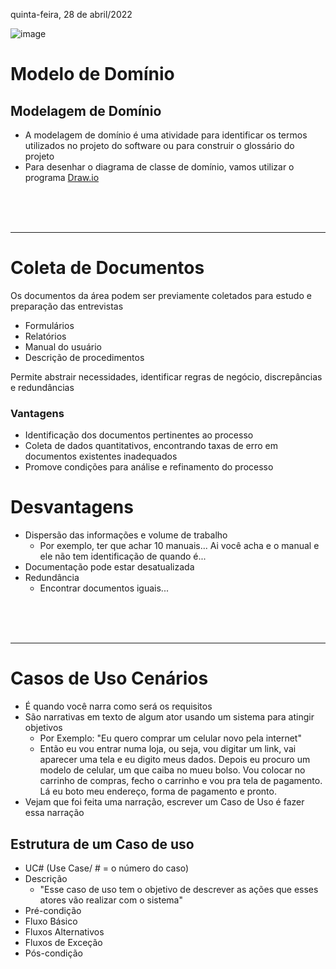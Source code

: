 quinta-feira, 28 de abril/2022

![image](https://user-images.githubusercontent.com/87860884/165821267-0e8f5ffb-f301-4845-a78c-4dec16dd0df0.png)



# Modelo de Domínio

## Modelagem de Domínio
- A modelagem de domínio é uma atividade para identificar os termos utilizados no projeto do software ou para construir o glossário do projeto
- Para desenhar o diagrama de classe de domínio, vamos utilizar o programa <a href="https://draw.io">Draw.io</a>

<br><br><br>
<hr>



# Coleta de Documentos

Os documentos da área podem ser previamente coletados para estudo e preparação das entrevistas
- Formulários
- Relatórios
- Manual do usuário
- Descrição de procedimentos

Permite abstrair necessidades, identificar regras de negócio, discrepâncias e redundâncias

### Vantagens
- Identificação dos documentos pertinentes ao processo
- Coleta de dados quantitativos, encontrando taxas de erro em documentos existentes inadequados
- Promove condições para análise e refinamento do processo

# Desvantagens
- Dispersão das informações e volume de trabalho
	- Por exemplo, ter que achar 10 manuais... Ai você acha e o manual e ele não tem identificação de quando é...
- Documentação pode estar desatualizada
- Redundância
	- Encontrar documentos iguais... 

<br><br><br>
<hr>



# Casos de Uso Cenários

- É quando você narra como será os requisitos
- São narrativas em texto de algum ator usando um sistema para atingir objetivos
	- Por Exemplo: "Eu quero comprar um celular novo pela internet"
	- Então eu vou entrar numa loja, ou seja, vou digitar um link, vai aparecer uma tela e eu digito meus dados. Depois eu procuro um modelo de celular, um que caiba no mueu bolso. Vou colocar no carrinho de compras, fecho o carrinho e vou pra tela de pagamento. Lá eu boto meu endereço, forma de pagamento e pronto.
- Vejam que foi feita uma narração, escrever um Caso de Uso é fazer essa narração

## Estrutura de um Caso de uso
- UC# (Use Case/ # = o número do caso)
- Descrição
	- "Esse caso de uso tem o objetivo de descrever as ações que esses atores vão realizar com o sistema"
- Pré-condição
- Fluxo Básico
- Fluxos Alternativos
- Fluxos de Exceção
- Pós-condição
